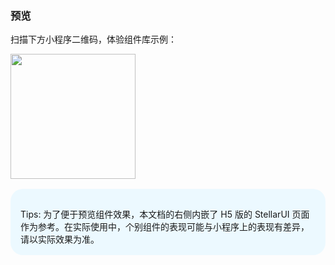 ### 预览

<style>
.preview{
	margin-bottom:20px;
	
	.title{
		
	}
	.box{
		display:flex;
		
		img{
			width: 200px !important;
			height: 200px !important;
			box-shadow: none;
		}
	}
	
	.bottom {
		background-color: #ecf9ff;
		border-radius: 20px;
		margin: 16px 0 0;
		padding: 16px;
		
		p{
			margin-bottom:0;
		}
	}
}
</style>

<div class="preview">
	<p class="title">扫描下方小程序二维码，体验组件库示例：</p>
	<div class="box">
		<img src="https://image.whzb.com/chain/StellarUI/支付宝.png"></img>
	</div>
	<div class="bottom">
		<p>Tips: 为了便于预览组件效果，本文档的右侧内嵌了 H5 版的 StellarUI 页面作为参考。在实际使用中，个别组件的表现可能与小程序上的表现有差异，请以实际效果为准。</p>
	</div>
</div>